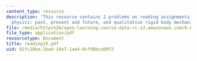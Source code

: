 ```yaml
---
content_type: resource
description: 'This resource contains 2 problems on reading assignments on qualitative
  physics: past, present and future, and qualitative rigid body mechanics.'
file: /media/https%3A/open-learning-course-data-rc.s3.amazonaws.com/6-871-knowledge-based-applications-systems-spring-2005/91fc18ba2bad19a71ae40cfd0bca69f2_reading18.pdf
file_type: application/pdf
resourcetype: Document
title: reading18.pdf
uid: 91fc18ba-2bad-19a7-1ae4-0cfd0bca69f2
---
```

